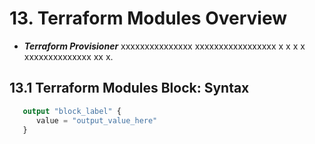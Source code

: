 # 13. Terraform Modules Overview

  - <i><b>Terraform Provisioner</i></b> xxxxxxxxxxxxxxx xxxxxxxxxxxxxxxxx x x x x  xxxxxxxxxxxxxx xx x.

  ## 13.1 Terraform Modules Block: Syntax
  ```terraform   
     output "block_label" {
        value = "output_value_here"
     }
   ```
